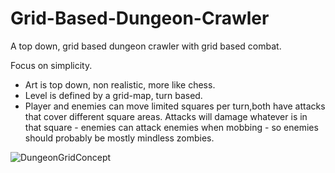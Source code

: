 # Grid-Based-Dungeon-Crawler
A top down, grid based dungeon crawler with grid based combat.



Focus on simplicity.

- Art is top down, non realistic, more like chess.
- Level is defined by a grid-map, turn based.
- Player and enemies can move limited squares per turn,both have attacks that cover different square areas. Attacks will damage whatever is in that square - enemies can attack enemies when mobbing - so enemies should probably be mostly mindless zombies.

![DungeonGridConcept](https://github.com/user-attachments/assets/e826c51d-d2b2-4267-bf05-96ffcf501c40)
